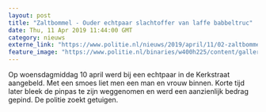 ```yaml
---
layout: post
title: "Zaltbommel - Ouder echtpaar slachtoffer van laffe babbeltruc"
date: Thu, 11 Apr 2019 11:44:00 GMT
category: nieuws
externe_link: "https://www.politie.nl/nieuws/2019/april/11/02-zaltbommel-ouder-echtpaar-slachtoffer-van-laffe-babbeltruc.html"
feature_image: "https://www.politie.nl/binaries/w400h225/content/gallery/politie/stockfotos/algemeen/nw-operationeel-uniform-3.jpg"
---
```


Op woensdagmiddag 10 april werd bij een echtpaar in de Kerkstraat aangebeld. Met een smoes liet men een man en vrouw binnen. Korte tijd later bleek de pinpas te zijn weggenomen en werd een aanzienlijk bedrag gepind. De politie zoekt getuigen.
